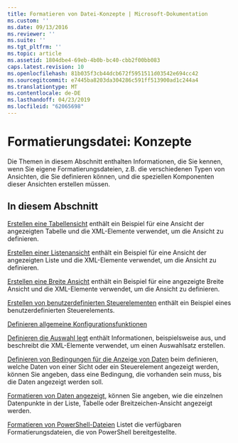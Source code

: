 ```yaml
---
title: Formatieren von Datei-Konzepte | Microsoft-Dokumentation
ms.custom: ''
ms.date: 09/13/2016
ms.reviewer: ''
ms.suite: ''
ms.tgt_pltfrm: ''
ms.topic: article
ms.assetid: 1804dbe4-69eb-4b0b-bc40-cbb2f00bb083
caps.latest.revision: 10
ms.openlocfilehash: 81b035f3cb44dcb672f5951511d03542e694cc42
ms.sourcegitcommit: e7445ba8203da304286c591ff513900ad1c244a4
ms.translationtype: MT
ms.contentlocale: de-DE
ms.lasthandoff: 04/23/2019
ms.locfileid: "62065698"
---
```

# <a name="formatting-file-concepts"></a>Formatierungsdatei: Konzepte

Die Themen in diesem Abschnitt enthalten Informationen, die Sie kennen, wenn Sie eigene Formatierungsdateien, z.B. die verschiedenen Typen von Ansichten, die Sie definieren können, und die speziellen Komponenten dieser Ansichten erstellen müssen.

## <a name="in-this-section"></a>In diesem Abschnitt

[Erstellen eine Tabellensicht](./creating-a-table-view.md) enthält ein Beispiel für eine Ansicht der angezeigten Tabelle und die XML-Elemente verwendet, um die Ansicht zu definieren.

[Erstellen einer Listenansicht](./creating-a-list-view.md) enthält ein Beispiel für eine Ansicht der angezeigten Liste und die XML-Elemente verwendet, um die Ansicht zu definieren.

[Erstellen eine Breite Ansicht](./creating-a-wide-view.md) enthält ein Beispiel für eine angezeigte Breite Ansicht und die XML-Elemente verwendet, um die Ansicht zu definieren.

[Erstellen von benutzerdefinierten Steuerelementen](./creating-custom-controls.md) enthält ein Beispiel eines benutzerdefinierten Steuerelements.

[Definieren allgemeine Konfigurationsfunktionen](./defining-common-configuration-features.md)

[Definieren die Auswahl legt](./defining-selection-sets.md) enthält Informationen, beispielsweise aus, und beschreibt die XML-Elemente verwendet, um einen Auswahlsatz erstellen.

[Definieren von Bedingungen für die Anzeige von Daten](./defining-conditions-for-displaying-data.md) beim definieren, welche Daten von einer Sicht oder ein Steuerelement angezeigt werden, können Sie angeben, dass eine Bedingung, die vorhanden sein muss, bis die Daten angezeigt werden soll.

[Formatieren von Daten angezeigt,](./formatting-displayed-data.md) können Sie angeben, wie die einzelnen Datenpunkte in der Liste, Tabelle oder Breitzeichen-Ansicht angezeigt werden.

[Formatieren von PowerShell-Dateien](./powershell-formatting-files.md) Listet die verfügbaren Formatierungsdateien, die von PowerShell bereitgestellte.
